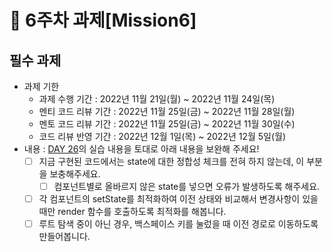 # 📌 6주차 과제[Mission6]

## 필수 과제
- 과제 기한
  - 과제 수행 기간 : 2022년 11월 21일(월) ~ 2022년 11월 24일(목)
  - 멘티 코드 리뷰 기간 : 2022년 11월 25일(금) ~ 2022년 11월 28일(월)
  - 멘토 코드 리뷰 기간 : 2022년 11월 25일(금) ~ 2022년 11월 30일(수)
  - 코드 리뷰 반영 기간 : 2022년 12월 1일(목) ~ 2022년 12월 5일(월)
- 내용 : [DAY 26](https://school.programmers.co.kr/app/courses/15053/parts/32445#32446)의 실습 내용을 토대로 아래 내용을 보완해 주세요!
  * [ ]  지금 구현된 코드에서는 state에 대한 정합성 체크를 전혀 하지 않는데, 이 부분을 보충해주세요.
      * [ ]  컴포넌트별로 올바르지 않은 state를 넣으면 오류가 발생하도록 해주세요.
  * [ ] 각 컴포넌트의 setState를 최적화하여 이전 상태와 비교해서 변경사항이 있을 때만 render 함수를 호출하도록 최적화를 해봅니다.
  * [ ] 루트 탐색 중이 아닌 경우, 백스페이스 키를 눌렀을 때 이전 경로로 이동하도록 만들어봅니다.
